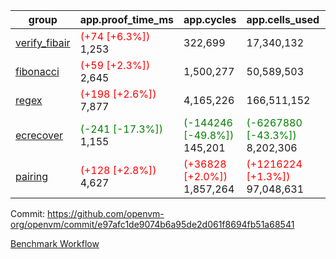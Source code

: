 | group | app.proof_time_ms | app.cycles | app.cells_used | leaf.proof_time_ms | leaf.cycles | leaf.cells_used |
| -- | -- | -- | -- | -- | -- | -- |
| [verify_fibair](https://github.com/openvm-org/openvm/blob/benchmark-results/benchmarks-pr/1706/verify_fibair-e97afc1de9074b6a95de2d061f8694fb51a68541.md) |<span style='color: red'>(+74 [+6.3%])</span> 1,253 |  322,699 |  17,340,132 |- | - | - |
| [fibonacci](https://github.com/openvm-org/openvm/blob/benchmark-results/benchmarks-pr/1706/fibonacci-e97afc1de9074b6a95de2d061f8694fb51a68541.md) |<span style='color: red'>(+59 [+2.3%])</span> 2,645 |  1,500,277 |  50,589,503 |- | - | - |
| [regex](https://github.com/openvm-org/openvm/blob/benchmark-results/benchmarks-pr/1706/regex-e97afc1de9074b6a95de2d061f8694fb51a68541.md) |<span style='color: red'>(+198 [+2.6%])</span> 7,877 |  4,165,226 |  166,511,152 |- | - | - |
| [ecrecover](https://github.com/openvm-org/openvm/blob/benchmark-results/benchmarks-pr/1706/ecrecover-e97afc1de9074b6a95de2d061f8694fb51a68541.md) |<span style='color: green'>(-241 [-17.3%])</span> 1,155 | <span style='color: green'>(-144246 [-49.8%])</span> 145,201 | <span style='color: green'>(-6267880 [-43.3%])</span> 8,202,306 |- | - | - |
| [pairing](https://github.com/openvm-org/openvm/blob/benchmark-results/benchmarks-pr/1706/pairing-e97afc1de9074b6a95de2d061f8694fb51a68541.md) |<span style='color: red'>(+128 [+2.8%])</span> 4,627 | <span style='color: red'>(+36828 [+2.0%])</span> 1,857,264 | <span style='color: red'>(+1216224 [+1.3%])</span> 97,048,631 |- | - | - |


Commit: https://github.com/openvm-org/openvm/commit/e97afc1de9074b6a95de2d061f8694fb51a68541

[Benchmark Workflow](https://github.com/openvm-org/openvm/actions/runs/15428049686)

